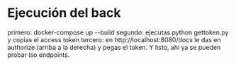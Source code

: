 # Ejecución del back
primero:
docker-compose up --build 
segundo:
ejecutas python gettoken.py y copias el access token
tercero:
en http://localhost:8080/docs le das en authorize (arriba a la derecha) y pegas el token. 
Y listo, ahi ya se pueden probar lso endpoints.


